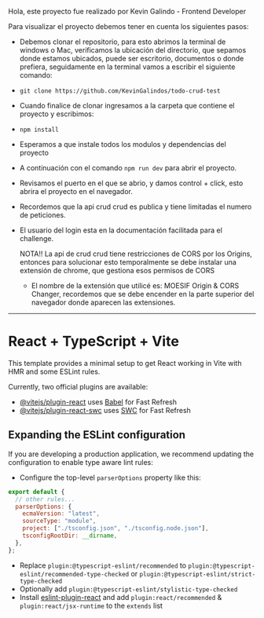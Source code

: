 Hola, este proyecto fue realizado por Kevin Galindo - Frontend Developer

Para visualizar el proyecto debemos tener en cuenta los siguientes pasos:

- Debemos clonar el repositorio, para esto abrimos la terminal de windows o Mac, verificamos la ubicación del directorio, que sepamos donde estamos ubicados, puede ser escritorio, documentos o donde prefiera, seguidamente en la terminal vamos a escribir el siguiente comando:
- `git clone https://github.com/KevinGalindos/todo-crud-test`
- Cuando finalice de clonar ingresamos a la carpeta que contiene el proyecto y escribimos:
- `npm install`
- Esperamos a que instale todos los modulos y dependencias del proyecto
- A continuación con el comando `npm run dev` para abrir el proyecto.
- Revisamos el puerto en el que se abrio, y damos control + click, esto abrira el proyecto en el navegador.
- Recordemos que la api crud crud es publica y tiene limitadas el numero de peticiones.
- El usuario del login esta en la documentación facilitada para el challenge.


  NOTA!! La api de crud crud tiene restricciones de CORS por los Origins, entonces para solucionar esto temporalmente se debe instalar una extensión de chrome, que gestiona esos permisos de CORS
  - El nombre de la extensión que utilicé es: MOESIF Origin & CORS Changer, recordemos que se debe encender en la parte superior del navegador donde aparecen las extensiones.
 


-------------------------------------------------------------------------------------------------------------------------------------

# React + TypeScript + Vite

This template provides a minimal setup to get React working in Vite with HMR and some ESLint rules.

Currently, two official plugins are available:

- [@vitejs/plugin-react](https://github.com/vitejs/vite-plugin-react/blob/main/packages/plugin-react/README.md) uses [Babel](https://babeljs.io/) for Fast Refresh
- [@vitejs/plugin-react-swc](https://github.com/vitejs/vite-plugin-react-swc) uses [SWC](https://swc.rs/) for Fast Refresh

## Expanding the ESLint configuration

If you are developing a production application, we recommend updating the configuration to enable type aware lint rules:

- Configure the top-level `parserOptions` property like this:

```js
export default {
  // other rules...
  parserOptions: {
    ecmaVersion: "latest",
    sourceType: "module",
    project: ["./tsconfig.json", "./tsconfig.node.json"],
    tsconfigRootDir: __dirname,
  },
};
```

- Replace `plugin:@typescript-eslint/recommended` to `plugin:@typescript-eslint/recommended-type-checked` or `plugin:@typescript-eslint/strict-type-checked`
- Optionally add `plugin:@typescript-eslint/stylistic-type-checked`
- Install [eslint-plugin-react](https://github.com/jsx-eslint/eslint-plugin-react) and add `plugin:react/recommended` & `plugin:react/jsx-runtime` to the `extends` list
